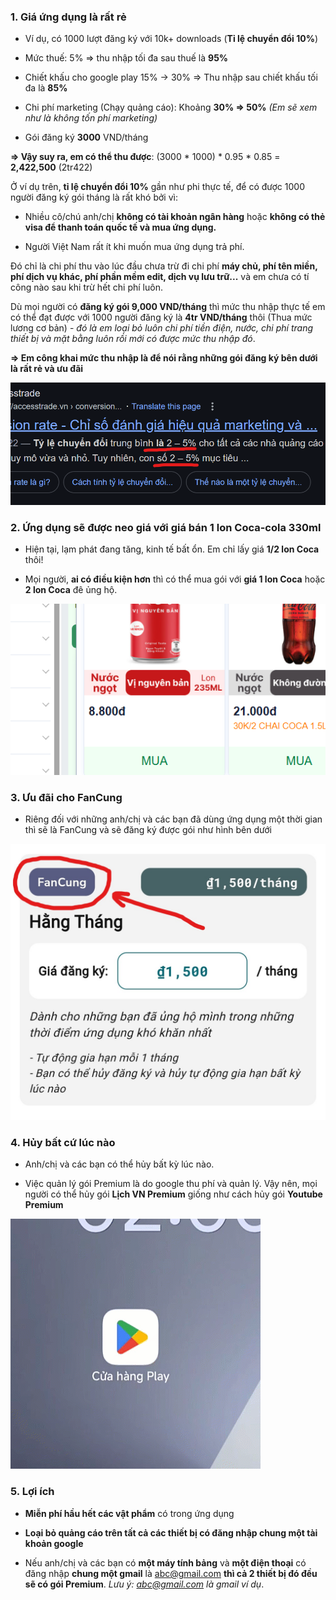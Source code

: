 ### __1. Giá ứng dụng là rất rẻ__

- Ví dụ, có 1000 lượt đăng ký với 10k+ downloads (__Tỉ lệ chuyển đổi 10%__)

- Mức thuế: 5% => thu nhập tối đa sau thuế là __95%__

- Chiết khấu cho google play 15% -> 30% => Thu nhập sau chiết khấu tối đa là __85%__

- Chi phí marketing (Chạy quảng cáo): Khoảng __30% => 50%__ *(Em sẽ xem như là không tốn phí marketing)* 

- Gói đăng ký __3000__ VND/tháng

__=> Vậy suy ra, em có thể thu được__: (3000 * 1000) * 0.95 * 0.85 = __2,422,500__ (2tr422)

Ở ví dụ trên, __tỉ lệ chuyển đổi 10%__ gần như phi thực tế, để có được 1000 người đăng ký gói tháng là rất khó bởi vì:

- Nhiều cô/chú anh/chị __không có tài khoản ngân hàng__ hoặc __không có thẻ visa để thanh toán quốc tế và mua ứng dụng.__

- Người Việt Nam rất ít khi muốn mua ứng dụng trả phí.

Đó chỉ là chi phí thu vào lúc đầu chưa trừ đi chi phí __máy chủ, phí tên miền, phí dịch vụ khác, phí phần mềm edit, dịch vụ lưu trữ...__ và em chưa có tí công nào sau khi trừ hết chi phí luôn.

Dù mọi người có __đăng ký gói 9,000 VND/tháng__ thì mức thu nhập thực tế em có thể đạt được với 1000 người đăng ký là __4tr VND/tháng__ thôi (Thua mức lương cơ bản) - *đó là em loại bỏ luôn chi phí tiền điện, nước, chi phí trang thiết bị và mặt bằng luôn rồi mới có được mức thu nhập đó*. 

__=> Em công khai mức thu nhập là để nói rằng những gói đăng ký bên dưới là rất rẻ và ưu đãi__

![Tỉ lệ chuyển đổi thực tế chỉ đạt 2% => 5%](images/ti_le_chuyen_doi.png)


### __2. Ứng dụng sẽ được neo giá với giá bán 1 lon Coca-cola 330ml__

- Hiện tại, lạm phát đang tăng, kinh tế bất ổn. Em chỉ lấy giá __1/2 lon Coca__ thôi! 

- Mọi người, __ai có điều kiện hơn__ thì có thể mua gói với __giá 1 lon Coca__ hoặc __2 lon Coca__ đê ủng hộ.

![Giá bán tham khảo tại bachhoaxanh](images/coca.png)

### __3. Ưu đãi cho FanCung__

- Riêng đối với những anh/chị và các bạn đã dùng ứng dụng một thời gian thì sẽ là FanCung và sẽ đăng ký được gói như hình bên dưới

![Gói đăng ký chỉ dành cho FanCung](images/fan_cung.jpg)

### __4. Hủy bất cứ lúc nào__

- Anh/chị và các bạn có thể hủy bất kỳ lúc nào.

- Việc quản lý gói Premium là do google thu phí và quản lý. Vậy nên, mọi người có thể hủy gói __Lịch VN Premium__ giống như cách hủy gói __Youtube Premium__

![Cách hủy gói Premium](images/cancel_subscription.gif)

### __5. Lợi ích__

- __Miễn phí hầu hết các vật phẩm__ có trong ứng dụng

- __Loại bỏ quảng cáo trên tất cả các thiết bị có đăng nhập chung một tài khoản google__

- Nếu anh/chị và các bạn có __một máy tính bảng__ và __một điện thoại__ có đăng nhập __chung một gmail__ là abc@gmail.com __thì cả 2 thiết bị đó đều sẽ có gói Premium__. *Lưu ý: abc@gmail.com là gmail ví dụ*.
